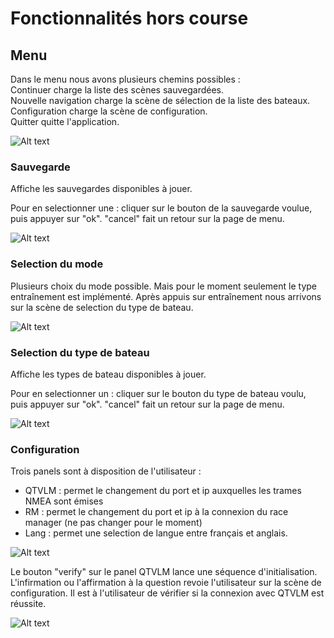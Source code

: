 # Fonctionnalités hors course

## Menu
Dans le menu nous avons plusieurs chemins possibles :  
Continuer charge la liste des scènes sauvegardées.  
Nouvelle navigation charge la scène de sélection de la liste des bateaux.  
Configuration charge la scène de configuration.  
Quitter quitte l'application.  

![Alt text](~/images/menu.png)

### Sauvegarde 
Affiche les sauvegardes disponibles à jouer.

Pour en selectionner une : cliquer sur le bouton de la sauvegarde voulue, puis appuyer sur "ok".
"cancel" fait un retour sur la page de menu.

![Alt text](~/images/save.png)

### Selection du mode
Plusieurs choix du mode possible. Mais pour le moment seulement le type entraînement est implémenté. Après appuis sur entraînement nous arrivons sur la scène de selection du type de bateau.

![Alt text](~/images/mode.png)

### Selection du type de bateau
Affiche les types de bateau disponibles à jouer.

Pour en selectionner un : cliquer sur le bouton du type de bateau voulu, puis appuyer sur "ok".
"cancel" fait un retour sur la page de menu.

![Alt text](~/images/boat.png)

### Configuration
Trois panels sont à disposition de l'utilisateur :
 * QTVLM : permet le changement du port et ip auxquelles les trames NMEA sont émises
 * RM : permet le changement du port et ip à la connexion du race manager (ne pas changer pour le moment)
 * Lang : permet une selection de langue entre français et anglais.

![Alt text](~/images/config.png)

Le bouton "verify" sur le panel QTVLM lance une séquence d'initialisation.
L'infirmation ou l'affirmation à la question revoie l'utilisateur sur la scène de configuration. Il est à l'utilisateur de vérifier si la connexion avec QTVLM est réussite.  

![Alt text](~/images/question.png)

